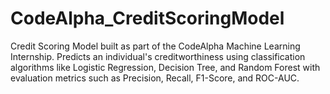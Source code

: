 # CodeAlpha_CreditScoringModel
Credit Scoring Model built as part of the CodeAlpha Machine Learning Internship. Predicts an individual's creditworthiness using classification algorithms like Logistic Regression, Decision Tree, and Random Forest with evaluation metrics such as Precision, Recall, F1-Score, and ROC-AUC.
